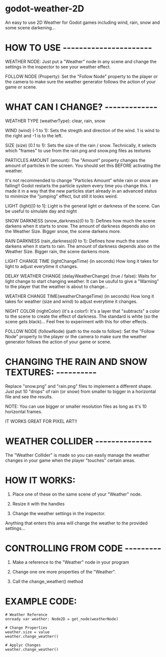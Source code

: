 # godot-weather-2D
An easy to use 2D Weather for Godot games including wind, rain, snow and some scene darkening...



# HOW TO USE ----------------------

WEATHER NODE: Just put a "Weather" node in any scene and change the settings in the inspector to see your weather effect.

FOLLOW NODE (Property): Set the "Follow Node" property to the player or the camera to make sure the weather generator follows the action of your game or scene.



# WHAT CAN I CHANGE? -------------

WEATHER TYPE (weatherType): clear, rain, snow

WIND (wind) (-1 to 1):
Sets the stregth and direction of the wind. 1 is wind to the right and -1 is to the left.

SIZE (size) (0.1 to 1):
Sets the size of the rain / snow. Technically, it selects which "frames" to use from the rain.png and snow.png files as textures 

PARTICLES AMOUNT (amount):
The "Amount" property changes the amount of particles in the screen. You should set this BEFORE activating the weather.

It's not recommended to change "Particles Amount" while rain or snow are falling!!  Godot restarts the particle system every time you change this. I made it in a way that the new particles start already in an advanced status to minimize the "jumping" effect, but still it looks weird.

LIGHT (light)[0 to 1]:
Light is the general light or darkness of the scene. Can be useful to simulate day and night

SNOW DARKNESS (snow_darkness)(0 to 1):
Defines how much the scene darkens when it starts to snow. The amount of darkness depends also on the Weather Size. Bigger snow, the scene darkens more.

RAIN DARKNESS (rain_darkness)(0 to 1):
Defines how much the scene darkens when it starts to rain. The amount of darkness depends also on the Weather Size. Bigger rain, the scene darkens more.

LIGHT CHANGE TIME (lightChangeTime) (in seconds) How long it takes for light to adjust everytime it changes.

DELAY WEATHER CHANGE (delayWeatherChange) (true / false): Waits for light change to start changing weather. It can be usuful to give a "Warning" to the player that the weather is about to change...

WEATHER CHANGE TIME(weatherChangeTime) (in seconds) How long it takes for weather (size and wind) to adjust everytime it changes.

NIGHT COLOR (nightColor) (it's a color!): It's a layer that "subtracts" a color to the scene to create the effect of darkness. The standard is white (so the scene gets black)... Feel free to experiment with this for other effects.

FOLLOW NODE (followNode) (path to the node to follow): Set the "Follow Node" property to the player or the camera to make sure the weather generator follows the action of your game or scene.
 

# CHANGING THE RAIN AND SNOW TEXTURES: ----------

Replace "snow.png" and "rain.png" files to implement a different shape. Just put 10 "drops" of rain (or snow) from smaller to bigger in a horizontal file and see the results.

NOTE: You can use bigger or smaller resolution files as long as it's 10 horizontal frames.

IT WORKS GREAT FOR PIXEL ART!!


# WEATHER COLLIDER --------------

The "Weather Collider" is made so you can easily manage the weather changes in your game when the player "touches" certain areas.

# HOW IT WORKS:

1. Place one of these on the same scene of your "Weather" node.

2. Resize it with the handles

3. Change the weather settings in the inspector.

Anything that enters this area will change the weather to the provided settings...



# CONTROLLING FROM CODE ---------

1. Make a reference to the "Weather" node in your program

2. Change one ore more properties of the "Weather".

3. Call the change_weather() method



# EXAMPLE CODE:

```
# Weather Reference
onready var weather: Node2D = get_node(weatherNode)

# Change Properties
weather.size = value
weather.change_weather()

# Applyc Changes
weather.change_weather()
```
